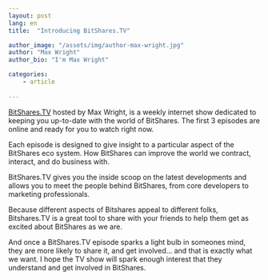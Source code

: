 ```yaml
---
layout: post
lang: en
title:  "Introducing BitShares.TV"

author_image: "/assets/img/author-max-wright.jpg"
author: "Max Wright"
author_bio: "I'm Max Wright"

categories: 
    - article
    
---
```

[BitShares.TV](http://bitshares.tv) hosted by Max Wright, is a weekly internet show dedicated to keeping you up-to-date with the world of BitShares. The first 3 episodes are online and ready for you to watch right now. 

Each episode is designed to give insight to a particular aspect of the BitShares eco system. How BitShares can improve the world we contract, interact, and do business with.   

BitShares.TV gives you the inside scoop on the latest developments and allows you to meet the people behind BitShares, from core developers to marketing professionals. 

Because different aspects of Bitshares appeal to different folks, Bitshares.TV is a great tool to share with your friends to help them get as excited about BitShares as we are.

And once a BitShares.TV episode sparks a light bulb in someones mind, they are more likely to share it, and get involved… and that is exactly what we want.  I hope the TV show will spark enough interest that they understand and get involved in BitShares.

